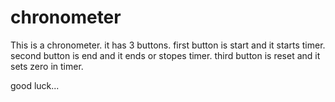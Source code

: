 # chronometer


This is a chronometer. it has 3 buttons. 
first button is start and it starts timer.
second button is end and it ends or stopes timer.
third button is reset and it sets zero in timer.


good luck...
